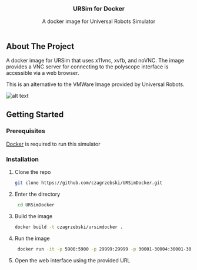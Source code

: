 

<!-- PROJECT LOGO -->
<br />
<div align="center">

  <h3 align="center">URSim for Docker</h3>

  <p align="center">
    A docker image for Universal Robots Simulator
    <br />
    <br />

</div>


<!-- ABOUT THE PROJECT -->
## About The Project

A docker image for URSim that uses x11vnc, xvfb, and noVNC.  The image provides a VNC server for connecting to the polyscope interface is accessible via a web browser.

This is an alternative to the VMWare Image provided by Universal Robots.

![alt text](https://github.com/czagrzebski/ursimdocker/tree/main/demo.gif)


<!-- GETTING STARTED -->
## Getting Started

### Prerequisites

[Docker]((https://docs.docker.com/get-docker/)) is required to run this simulator 

### Installation


1. Clone the repo
   ```sh
   git clone https://github.com/czagrzebski/URSimDocker.git
   ```
3. Enter the directory
   ```sh
    cd URSimDocker
   ```
4. Build the image
   ```sh
   docker build -t czagrzebski/ursimdocker .
   ```
5. Run the image
   ```sh
    docker run -it -p 5900:5900 -p 29999:29999 -p 30001-30004:30001-30004 -p 8080:8080 -e ROBOT_TYPE=UR10 czagrzebski/ursimdocker   
   ```
6. Open the web interface using the provided URL
























<!-- MARKDOWN LINKS & IMAGES -->
<!-- https://www.markdownguide.org/basic-syntax/#reference-style-links -->
[contributors-shield]: https://img.shields.io/github/contributors/othneildrew/Best-README-Template.svg?style=for-the-badge
[contributors-url]: https://github.com/othneildrew/Best-README-Template/graphs/contributors
[forks-shield]: https://img.shields.io/github/forks/othneildrew/Best-README-Template.svg?style=for-the-badge
[forks-url]: https://github.com/othneildrew/Best-README-Template/network/members
[stars-shield]: https://img.shields.io/github/stars/othneildrew/Best-README-Template.svg?style=for-the-badge
[stars-url]: https://github.com/othneildrew/Best-README-Template/stargazers
[issues-shield]: https://img.shields.io/github/issues/othneildrew/Best-README-Template.svg?style=for-the-badge
[issues-url]: https://github.com/othneildrew/Best-README-Template/issues
[license-shield]: https://img.shields.io/github/license/othneildrew/Best-README-Template.svg?style=for-the-badge
[license-url]: https://github.com/othneildrew/Best-README-Template/blob/master/LICENSE.txt
[linkedin-shield]: https://img.shields.io/badge/-LinkedIn-black.svg?style=for-the-badge&logo=linkedin&colorB=555
[linkedin-url]: https://linkedin.com/in/othneildrew
[product-screenshot]: images/demo.png